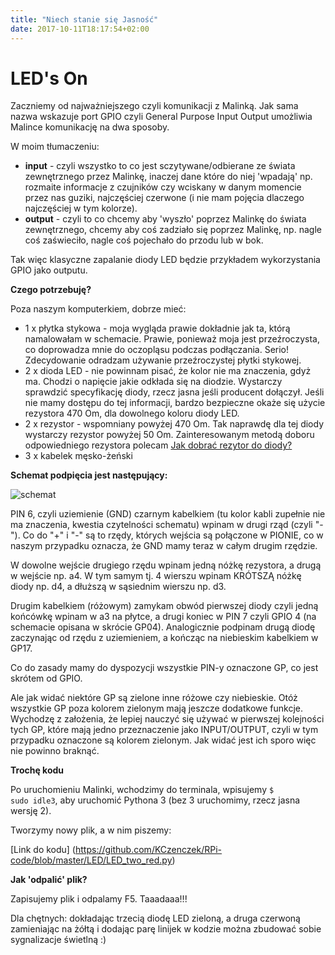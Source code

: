 ```yaml
---
title: "Niech stanie się Jasność"
date: 2017-10-11T18:17:54+02:00
---
```


# LED's On

Zaczniemy od najważniejszego czyli komunikacji z Malinką. Jak sama nazwa wskazuje port GPIO czyli General Purpose Input Output umożliwia Malince komunikację na dwa sposoby.

W moim tłumaczeniu:

- <strong>input</strong> - czyli wszystko to co jest sczytywane/odbierane ze świata zewnętrznego przez Malinkę, inaczej dane które do niej 'wpadają' np. rozmaite informacje z czujników czy wciskany w danym momencie przez nas guziki, najczęściej czerwone (i nie mam pojęcia dlaczego najczęściej w tym kolorze).
- <strong>output</strong> - czyli to co chcemy aby 'wyszło' poprzez Malinkę do świata zewnętrznego, chcemy aby coś zadziało się poprzez Malinkę, np. nagle coś zaświeciło, nagle coś pojechało do przodu lub w bok.

Tak więc klasyczne zapalanie diody LED będzie przykładem wykorzystania GPIO jako outputu.

<strong>Czego potrzebuję?</strong>

Poza naszym komputerkiem, dobrze mieć:<br>
- 1 x płytka stykowa - moja wygląda prawie dokładnie jak ta, którą namalowałam w schemacie. Prawie, ponieważ moja jest przeźroczysta, co doprowadza mnie do oczopląsu podczas podłączania. Serio! Zdecydowanie odradzam używanie przeźroczystej płytki stykowej.
- 2 x dioda LED - nie powinnam pisać, że kolor nie ma znaczenia, gdyż ma. Chodzi o napięcie jakie odkłada się na diodzie. Wystarczy sprawdzić specyfikację diody, rzecz jasna jeśli producent dołączył. Jeśli nie mamy dostępu do tej informacji, bardzo bezpieczne okaże się użycie rezystora 470 Om, dla dowolnego koloru diody LED. 
- 2 x rezystor - wspomniany powyżej 470 Om. Tak naprawdę dla tej diody wystarczy rezystor powyżej 50 Om. Zainteresowanym metodą doboru odpowiedniego rezystora polecam [Jak dobrać rezytor do diody?](https://forbot.pl/blog/jak-dobrac-rezystor-do-diody-rozne-metody-zasilania-led-id14482)
- 3 x kabelek męsko-żeński

<strong>Schemat podpięcia jest następujący:</strong>

![schemat](/img/connection_base_two_red.png)

PIN 6, czyli uziemienie (GND) czarnym kabelkiem (tu kolor kabli zupełnie nie ma znaczenia, kwestia czytelności schematu) wpinam w drugi rząd (czyli "-"). Co do "+" i "-" są to rzędy, których wejścia są połączone w PIONIE, co w naszym przypadku oznacza, że GND mamy teraz w całym drugim rzędzie.

W dowolne wejście drugiego rzędu wpinam jedną nóżkę rezystora, a drugą w wejście np. a4. W tym samym tj. 4 wierszu wpinam KRÓTSZĄ nóżkę diody np. d4, a dłuższą w sąsiednim wierszu np. d3.

Drugim kabelkiem (różowym) zamykam obwód pierwszej diody czyli jedną końcówkę wpinam w a3 na płytce, a drugi koniec w PIN 7 czyli GPIO 4 (na schemacie opisana w skrócie GP04). Analogicznie podpinam drugą diodę zaczynając od rzędu z uziemieniem, a kończąc na niebieskim kabelkiem w GP17.

Co do zasady mamy do dyspozycji wszystkie PIN-y oznaczone GP, co jest skrótem od GPIO. 

Ale jak widać niektóre GP są zielone inne różowe czy niebieskie. Otóż wszystkie GP poza kolorem zielonym mają jeszcze dodatkowe funkcje. Wychodzę z założenia, że lepiej nauczyć się używać w pierwszej kolejności tych GP, które mają jedno przeznaczenie jako INPUT/OUTPUT, czyli w tym przypadku oznaczone są kolorem zielonym. Jak widać jest ich sporo więc nie powinno braknąć. 

<strong>Trochę kodu</strong>

Po uruchomieniu Malinki, wchodzimy do terminala, wpisujemy <code>$ sudo idle3</code>, aby uruchomić Pythona 3 (bez 3 uruchomimy, rzecz jasna wersję 2).

Tworzymy nowy plik, a w nim piszemy:

[Link do kodu] (https://github.com/KCzenczek/RPi-code/blob/master/LED/LED_two_red.py)

<strong>Jak 'odpalić' plik?</strong>

Zapisujemy plik i odpalamy F5.
Taaadaaa!!!

Dla chętnych: dokładając trzecią diodę LED zieloną, a druga czerwoną zamieniając na żółtą i dodając parę linijek w kodzie można zbudować sobie sygnalizacje świetlną :)
